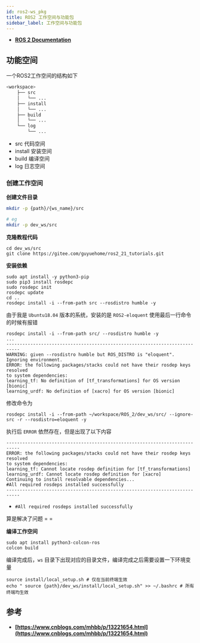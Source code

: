 ```yaml
---
id: ros2-ws_pkg
title: ROS2 工作空间与功能包
sidebar_label: 工作空间与功能包
---
```


- **[ROS 2 Documentation](https://docs.ros.org/en/humble/)**

## 功能空间

一个ROS2工作空间的结构如下

``` bash
<workspace>
    ├── src
    │   └── ...
    ├── install
    │   └── ...
    ├── build
    │   └── ...
    └── log
        └── ...
```

- src 代码空间
- install 安装空间
- build 编译空间
- log 日志空间

### 创建工作空间

**创建文件目录**

``` bash
mkdir -p {path}/{ws_name}/src

# eg
mkdir -p dev_ws/src
```

**克隆教程代码**

```
cd dev_ws/src
git clone https://gitee.com/guyuehome/ros2_21_tutorials.git
```

**安装依赖**

```
sudo apt install -y python3-pip
sudo pip3 install rosdepc
sudo rosdepc init
rosdepc update
cd ..
rosdepc install -i --from-path src --rosdistro humble -y
```

由于我是 `Ubuntu18.04` 版本的系统，安装的是 `ROS2-eloquent` 使用最后一行命令的时候有报错

```
rosdepc install -i --from-path src/ --rosdistro humble -y
...
---------------------------------------------------------------------------
WARNING: given --rosdistro humble but ROS_DISTRO is "eloquent". Ignoring environment.
ERROR: the following packages/stacks could not have their rosdep keys resolved
to system dependencies:
learning_tf: No definition of [tf_transformations] for OS version [bionic]
learning_urdf: No definition of [xacro] for OS version [bionic]

```

修改命令为

```
rosdepc install -i --from-path ~/workspace/ROS_2/dev_ws/src/ --ignore-src -r --rosdistro=eloquent -y
```

执行后 `ERROR` 依然存在，但是出现了以下内容

```
---------------------------------------------------------------------------
ERROR: the following packages/stacks could not have their rosdep keys resolved
to system dependencies:
learning_tf: Cannot locate rosdep definition for [tf_transformations]
learning_urdf: Cannot locate rosdep definition for [xacro]
Continuing to install resolvable dependencies...
#All required rosdeps installed successfully
---------------------------------------------------------------------------

```
- `#All required rosdeps installed successfully`

算是解决了问题 = =

**编译工作空间**

```
sudo apt install python3-colcon-ros
colcon build
```

编译完成后，`ws` 目录下出现对应的目录文件，编译完成之后需要设置一下环境变量

```
source install/local_setup.sh # 仅在当前终端生效
echo " source {path}/dev_ws/install/local_setup.sh" >> ~/.bashrc # 所有终端均生效
```



## 参考
- **[https://www.cnblogs.com/mhbb/p/13221654.html](https://www.cnblogs.com/mhbb/p/13221654.html)**
